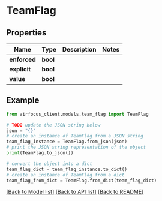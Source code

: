 # TeamFlag


## Properties

Name | Type | Description | Notes
------------ | ------------- | ------------- | -------------
**enforced** | **bool** |  | 
**explicit** | **bool** |  | 
**value** | **bool** |  | 

## Example

```python
from airfocus_client.models.team_flag import TeamFlag

# TODO update the JSON string below
json = "{}"
# create an instance of TeamFlag from a JSON string
team_flag_instance = TeamFlag.from_json(json)
# print the JSON string representation of the object
print(TeamFlag.to_json())

# convert the object into a dict
team_flag_dict = team_flag_instance.to_dict()
# create an instance of TeamFlag from a dict
team_flag_from_dict = TeamFlag.from_dict(team_flag_dict)
```
[[Back to Model list]](../README.md#documentation-for-models) [[Back to API list]](../README.md#documentation-for-api-endpoints) [[Back to README]](../README.md)


